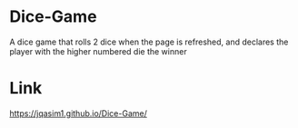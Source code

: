 # Dice-Game
A dice game that rolls 2 dice when the page is refreshed, and declares the player with the higher numbered die the winner

# Link
https://jqasim1.github.io/Dice-Game/
